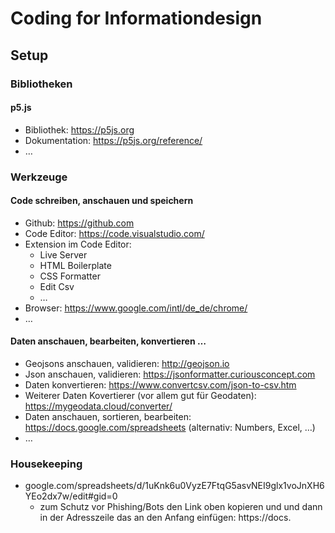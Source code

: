 # Coding for Informationdesign
## Setup

### Bibliotheken
#### p5.js
* Bibliothek: https://p5js.org
* Dokumentation: https://p5js.org/reference/ 
* …

### Werkzeuge
#### Code schreiben, anschauen und speichern
* Github: https://github.com
* Code Editor: https://code.visualstudio.com/
* Extension im Code Editor: 
  * Live Server
  * HTML Boilerplate
  * CSS Formatter
  * Edit Csv
  * …
* Browser: https://www.google.com/intl/de_de/chrome/
* …

#### Daten anschauen, bearbeiten, konvertieren …
* Geojsons anschauen, validieren: http://geojson.io
* Json anschauen, validieren: https://jsonformatter.curiousconcept.com
* Daten konvertieren: https://www.convertcsv.com/json-to-csv.htm
* Weiterer Daten Kovertierer (vor allem gut für Geodaten): https://mygeodata.cloud/converter/
* Daten anschauen, sortieren, bearbeiten: https://docs.google.com/spreadsheets (alternativ: Numbers, Excel, …)
* …

### Housekeeping
* google.com/spreadsheets/d/1uKnk6u0VyzE7FtqG5asvNEI9glx1voJnXH6YEo2dx7w/edit#gid=0
  * zum Schutz vor Phishing/Bots den Link oben kopieren und und dann in der Adresszeile das an den Anfang einfügen: https://docs.
